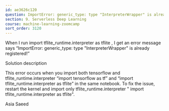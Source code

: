 ```yaml
---
id: ae3626c120
question: ImportError: generic_type: type "InterpreterWrapper" is already registered!
section: 9. Serverless Deep Learning
course: machine-learning-zoomcamp
sort_order: 3120
---
```


When I run   import tflite_runtime.interpreter as tflite , I get an error message says “ImportError: generic_type: type "InterpreterWrapper" is already registered!”

Solution description

This error occurs when you import both tensorflow  and tflite_runtime.interpreter  “import tensorflow as tf” and “import tflite_runtime.interpreter as tflite” in the same notebook.  To fix the issue, restart the kernel and import only tflite_runtime.interpreter " import tflite_runtime.interpreter as tflite".

Asia Saeed

